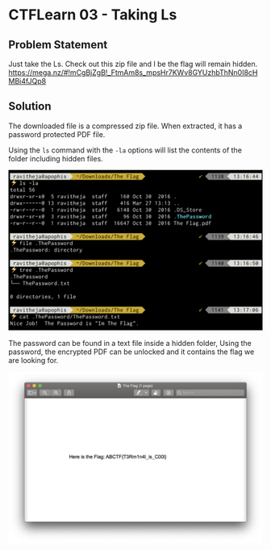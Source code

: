 # CTFLearn 03 - Taking Ls
## Problem Statement
Just take the Ls. Check out this zip file and I be the flag will remain hidden. https://mega.nz/#!mCgBjZgB!_FtmAm8s_mpsHr7KWv8GYUzhbThNn0I8cHMBi4fJQp8

## Solution
The downloaded file is a compressed zip file. When extracted, it has a password protected PDF file. 

Using the `ls` command with the `-la` options will list the contents of the folder including hidden files.

![](./images/taking_ls01.png)

The password can be found in a text file inside a hidden folder, Using the password, the encrypted PDF can be unlocked and it contains the flag we are looking for.

![](./images/taking_ls02.png)
